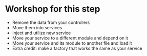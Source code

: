 # Workshop for this step

* Remove the data from your controllers
* Move them into services
* Inject and utilize new service
* Move your service to a different module and depend on it
* Move your service and its module to another file and load it
* Extra credit: make a factory that works the same as your service
